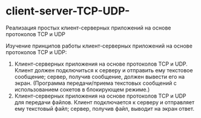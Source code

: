 # client-server-TCP-UDP-
Реализация простых клиент-серверных приложений на основе протоколов TCP и UDP

Изучение принципов работы клиент-серверных приложений на основе протоколов TCP и UDP:
1. Клиент-серверных приложения на основе протоколов TCP и UDP. Клиент должен подключиться к серверу и отправить ему текстовое сообщение; сервер, получив сообщение, должен вывести его на экран. (Программа передачи/приема текстовых сообщений с использованием сокетов в блокирующем режиме.)
2. Клиент-серверных приложения на основе протоколов TCP и UDP для передачи файлов. Клиент подключается к серверу и отправляет ему текстовый файл; сервер, получив файл, выводит на экран ответ.
